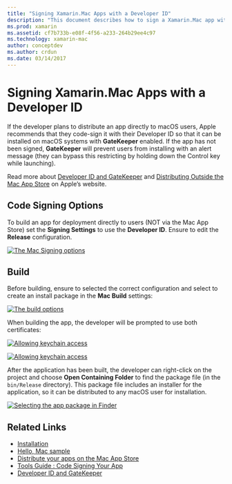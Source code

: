 ```yaml
---
title: "Signing Xamarin.Mac Apps with a Developer ID"
description: "This document describes how to sign a Xamarin.Mac app with a developer ID so that it can be distributed outside of the Mac App Store. It discusses code signing options and building."
ms.prod: xamarin
ms.assetid: cf7b733b-e08f-4f56-a233-264b29ee4c97
ms.technology: xamarin-mac
author: conceptdev
ms.author: crdun
ms.date: 03/14/2017
---
```


# Signing Xamarin.Mac Apps with a Developer ID

If the developer plans to distribute an app directly to macOS
users, Apple recommends that they code-sign it with their Developer ID so that it can be installed on macOS systems with **GateKeeper** enabled. If the app has not been signed, **GateKeeper** will prevent users from installing with an alert message (they can bypass this restricting by holding down the Control key while launching).

Read more about [Developer ID and GateKeeper](https://developer.apple.com/resources/developer-id/) and [Distributing Outside the Mac App Store](https://developer.apple.com/library/content/documentation/IDEs/Conceptual/AppDistributionGuide/Introduction/Introduction.html) on Apple’s
website.

## Code Signing Options

To build an app for deployment directly to users (NOT via the Mac App
Store) set the **Signing Settings** to use the **Developer ID**. Ensure to edit the **Release** configuration.

 [![](signing-images/config02.png "The Mac Signing options")](signing-images/config02.png#lightbox)

## Build

Before building, ensure to selected the correct configuration and select to create an install package in the **Mac Build** settings:

[![](signing-images/config03.png "The build options")](signing-images/config03.png#lightbox)

When building the app, the developer will be prompted to use both certificates:

 [![](signing-images/image57.png "Allowing keychain access")](signing-images/image57.png#lightbox)

 [![](signing-images/image58.png "Allowing keychain access")](signing-images/image58.png#lightbox)

After the application has been built, the developer can right-click on the project and choose **Open Containing Folder** to find the package file (in the `bin/Release` directory). This package file includes an
installer for the application, so it can be distributed to any macOS user
for installation.

 [![](signing-images/image59.png "Selecting the app package in Finder")](signing-images/image59.png#lightbox)

## Related Links

- [Installation](~//mac/get-started/installation.md)
- [Hello, Mac sample](~//mac/get-started/hello-mac.md)
- [Distribute your apps on the Mac App Store](https://developer.apple.com/devcenter/mac/checklist/)
- [Tools Guide : Code Signing Your App](https://developer.apple.com/library/mac/#documentation/ToolsLanguages/Conceptual/OSXWorkflowGuide/CodeSigning/CodeSigning.html)
- [Developer ID and GateKeeper](https://developer.apple.com/resources/developer-id/)
